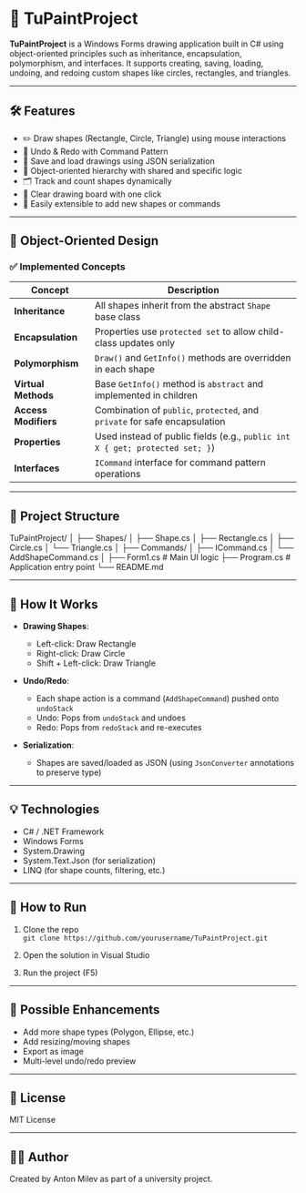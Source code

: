 ﻿# 🎨 TuPaintProject

**TuPaintProject** is a Windows Forms drawing application built in C# using object-oriented principles 
such as inheritance, encapsulation, polymorphism, and interfaces. It supports creating, saving, loading, 
undoing, and redoing custom shapes like circles, rectangles, and triangles.

---

## 🛠 Features

- ✏️ Draw shapes (Rectangle, Circle, Triangle) using mouse interactions
- 🧠 Undo & Redo with Command Pattern
- 💾 Save and load drawings using JSON serialization
- 📐 Object-oriented hierarchy with shared and specific logic
- 🗂 Track and count shapes dynamically
- 🔄 Clear drawing board with one click
- 🧩 Easily extensible to add new shapes or commands

---

## 🧩 Object-Oriented Design

### ✅ Implemented Concepts

| Concept         | Description |
|----------------|-------------|
| **Inheritance** | All shapes inherit from the abstract `Shape` base class |
| **Encapsulation** | Properties use `protected set` to allow child-class updates only |
| **Polymorphism** | `Draw()` and `GetInfo()` methods are overridden in each shape |
| **Virtual Methods** | Base `GetInfo()` method is `abstract` and implemented in children |
| **Access Modifiers** | Combination of `public`, `protected`, and `private` for safe encapsulation |
| **Properties** | Used instead of public fields (e.g., `public int X { get; protected set; }`) |
| **Interfaces** | `ICommand` interface for command pattern operations |

---

## 📁 Project Structure

TuPaintProject/
│
├── Shapes/
│ ├── Shape.cs
│ ├── Rectangle.cs
│ ├── Circle.cs
│ └── Triangle.cs
│
├── Commands/
│ ├── ICommand.cs
│ └── AddShapeCommand.cs
│
├── Form1.cs # Main UI logic
├── Program.cs # Application entry point
└── README.md

---

## 🔧 How It Works

- **Drawing Shapes**:
  - Left-click: Draw Rectangle
  - Right-click: Draw Circle
  - Shift + Left-click: Draw Triangle

- **Undo/Redo**:
  - Each shape action is a command (`AddShapeCommand`) pushed onto `undoStack`
  - Undo: Pops from `undoStack` and undoes
  - Redo: Pops from `redoStack` and re-executes

- **Serialization**:
  - Shapes are saved/loaded as JSON (using `JsonConverter` annotations to preserve type)

---

## 💡 Technologies

- C# / .NET Framework
- Windows Forms
- System.Drawing
- System.Text.Json (for serialization)
- LINQ (for shape counts, filtering, etc.)

---

## 🚀 How to Run

1. Clone the repo  
   `git clone https://github.com/yourusername/TuPaintProject.git`

2. Open the solution in Visual Studio

3. Run the project (F5)

---

## 🧪 Possible Enhancements

- Add more shape types (Polygon, Ellipse, etc.)
- Add resizing/moving shapes
- Export as image
- Multi-level undo/redo preview

---

## 📜 License

MIT License

---

## 🙋‍♂️ Author

Created by Anton Milev as part of a university project.
